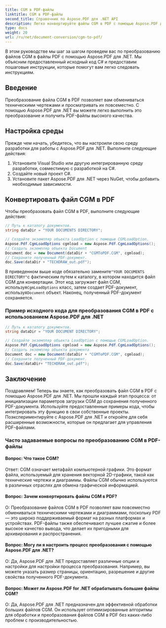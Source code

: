 ```yaml
---
title: CGM в PDF-файлы
linktitle: CGM в PDF-файлы
second_title: Справочник по Aspose.PDF для .NET API
description: Легко конвертируйте файлы CGM в PDF с помощью Aspose.PDF для .NET.
type: docs
weight: 20
url: /ru/net/document-conversion/cgm-to-pdf/
---
```

В этом руководстве мы шаг за шагом проведем вас по преобразованию файлов CGM в файлы PDF с помощью Aspose.PDF для .NET. Мы объясним предоставленный исходный код C# и предоставим пошаговые инструкции, которые помогут вам легко следовать инструкциям.

## Введение

Преобразование файла CGM в PDF позволяет вам обмениваться техническими чертежами и просматривать их повсеместно. С помощью Aspose.PDF для .NET вы можете легко выполнить это преобразование и получить PDF-файлы высокого качества.

## Настройка среды

Прежде чем начать, убедитесь, что вы настроили свою среду разработки для работы с Aspose.PDF для .NET. Выполните следующие действия:

1. Установите Visual Studio или другую интегрированную среду разработки, совместимую с разработкой на C#.
2. Создайте новый проект C#.
3. Установите пакет Aspose.PDF для .NET через NuGet, чтобы добавить необходимые зависимости.

## Конвертировать файл CGM в PDF

Чтобы преобразовать файл CGM в PDF, выполните следующие действия:

```csharp
// Путь к каталогу документов.
string dataDir = "YOUR DOCUMENTS DIRECTORY";

// Создайте экземпляр объекта LoadOption с помощью CGMLoadOption.
Aspose.Pdf.CgmLoadOptions cgmload = new Aspose.Pdf.CgmLoadOptions();
// Создать экземпляр объекта Document
Document doc = new Document(dataDir + "CGMToPDF.CGM", cgmload);
// Сохраните полученный PDF-документ.
doc.Save(dataDir + "TECHDRAW_out.pdf");
```

 В приведенном выше коде обязательно замените`"YOUR DOCUMENTS DIRECTORY"`с фактическим путем к каталогу, в котором находится файл CGM для конвертации. Этот код загружает файл CGM, используя`CgmLoadOptions` класс, затем создает PDF-документ, используя`Document` объект. Наконец, полученный PDF-документ сохраняется.

### Пример исходного кода для преобразования CGM в PDF с использованием Aspose.PDF для .NET

```csharp
// Путь к каталогу документов.
string dataDir = "YOUR DOCUMENT DIRECTORY";

// Создайте экземпляр объекта LoadOption с помощью CGMLoadOption.
Aspose.Pdf.CgmLoadOptions cgmload = new Aspose.Pdf.CgmLoadOptions();
// Создать экземпляр объекта документа
Document doc = new Document(dataDir + "CGMToPDF.CGM", cgmload);
// Сохраните полученный PDF-документ.
doc.Save(dataDir+ "TECHDRAW_out.pdf");
```

## Заключение

Поздравляем! Теперь вы знаете, как преобразовать файл CGM в PDF с помощью Aspose.PDF для .NET. Мы прошли каждый этап процесса: от инициализации параметров загрузки CGM до сохранения полученного PDF-документа. Используйте предоставленные примеры кода, чтобы интегрировать эту функцию в свои собственные проекты. Поэкспериментируйте с Aspose.PDF для .NET и откройте для себя расширенные возможности, которые он предлагает для управления PDF-файлами.

### Часто задаваемые вопросы по преобразованию CGM в PDF-файлы

#### Вопрос: Что такое CGM?

Ответ: CGM означает метафайл компьютерной графики. Это формат файла, используемый для хранения векторной 2D-графики, такой как технические чертежи и диаграммы. Файлы CGM обычно используются в различных отраслях для обмена графической информацией.

#### Вопрос: Зачем конвертировать файлы CGM в PDF?

О: Преобразование файлов CGM в PDF позволяет вам повсеместно обмениваться техническими чертежами и диаграммами, поскольку PDF — это широко поддерживаемый формат на разных платформах и устройствах. PDF-файлы также обеспечивают лучшее сжатие и более высокое качество вывода, что делает их пригодными для архивирования и распространения.

#### Вопрос: Могу ли я настроить процесс преобразования с помощью Aspose.PDF для .NET?

О: Да, Aspose.PDF для .NET предоставляет различные опции и настройки для настройки процесса преобразования. Например, вы можете указать размер страницы, ориентацию, разрешение и другие свойства полученного PDF-документа.

#### Вопрос: Может ли Aspose.PDF for .NET обрабатывать большие файлы CGM?

О: Да, Aspose.PDF для .NET предназначен для эффективной обработки больших файлов CGM. Он использует оптимизированные алгоритмы для обработки и преобразования файлов CGM в PDF без каких-либо проблем с производительностью.